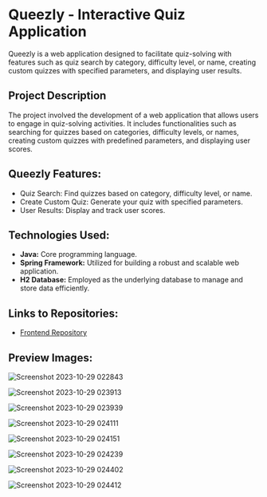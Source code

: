 # Queezly - Interactive Quiz Application

Queezly is a web application designed to facilitate quiz-solving with features such as quiz search by category, difficulty level, or name, creating custom quizzes with specified parameters, and displaying user results.

## Project Description
The project involved the development of a web application that allows users to engage in quiz-solving activities. It includes functionalities such as searching for quizzes based on categories, difficulty levels, or names, creating custom quizzes with predefined parameters, and displaying user scores.

## Queezly Features:
- Quiz Search: Find quizzes based on category, difficulty level, or name.
- Create Custom Quiz: Generate your quiz with specified parameters.
- User Results: Display and track user scores.

## Technologies Used:
- **Java:** Core programming language.
- **Spring Framework:** Utilized for building a robust and scalable web application.
- **H2 Database:** Employed as the underlying database to manage and store data efficiently.

## Links to Repositories:
- [Frontend Repository](https://github.com/KubaProg/Queezly-frontend.git)

## Preview Images:

![Screenshot 2023-10-29 022843](https://github.com/dominik24356/Queezly/assets/70453666/f837207c-9045-460d-8b45-f8f56608abb4)

![Screenshot 2023-10-29 023913](https://github.com/dominik24356/Queezly/assets/70453666/7b1ec6ce-ef2b-43d8-a19b-08ca9bd79268)

![Screenshot 2023-10-29 023939](https://github.com/dominik24356/Queezly/assets/70453666/0478de90-9281-40a1-838d-6231c1924de2)

![Screenshot 2023-10-29 024111](https://github.com/dominik24356/Queezly/assets/70453666/7a14086d-6ee5-476c-8c9e-0395ece9ef61)

![Screenshot 2023-10-29 024151](https://github.com/dominik24356/Queezly/assets/70453666/ef26155a-7e4c-4627-b16b-05d9ff04bd04)

![Screenshot 2023-10-29 024239](https://github.com/dominik24356/Queezly/assets/70453666/5ee1c1cc-419a-4da4-aea5-825e70467880)

![Screenshot 2023-10-29 024402](https://github.com/dominik24356/Queezly/assets/70453666/b9913962-8f57-4f6e-a22a-7c1cdde5adb7)

![Screenshot 2023-10-29 024412](https://github.com/dominik24356/Queezly/assets/70453666/90f4ccbe-8e6a-4633-84c0-88231a28f704)
